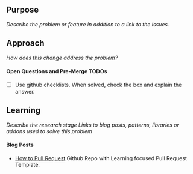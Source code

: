 ## Purpose
_Describe the problem or feature in addition to a link to the issues._
## Approach
_How does this change address the problem?_
#### Open Questions and Pre-Merge TODOs
- [ ] Use github checklists. When solved, check the box and explain the answer.
## Learning
_Describe the research stage_
_Links to blog posts, patterns, libraries or addons used to solve this problem_
#### Blog Posts
- [How to Pull Request](https://github.com/flexyford/pull-request) Github Repo with Learning focused Pull Request Template.
